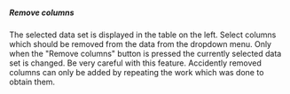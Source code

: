 <h5>Remove columns</h5>
The selected data set is displayed in the table on the left. Select columns which should be removed from the data from the dropdown menu. Only when the "Remove columns" button is pressed the currently selected data set is changed. Be very careful with this feature. Accidently removed columns can only be added by repeating the work which was done to obtain them.
